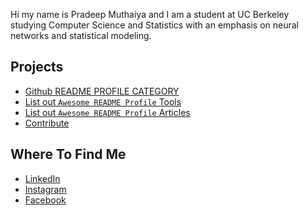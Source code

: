 Hi my name is Pradeep Muthaiya and I am a student at UC Berkeley studying Computer Science and Statistics with an emphasis on neural networks and statistical modeling.

## Projects
  - [Github README PROFILE CATEGORY](#github-readme-profile-category)
  - [List out `Awesome README Profile` Tools](#list-out-awesome-readme-profile-tools)
  - [List out `Awesome README Profile` Articles](#list-out-awesome-readme-profile-articles)
  - [Contribute](#contribute)

## Where To Find Me
  - [LinkedIn](https://www.linkedin.com/in/pradeep-muthaiya/)
  - [Instagram](https://www.instagram.com/pradeep.muthaiya/)
  - [Facebook](https://www.facebook.com/profile.php?id=100009277739108)

<!--
**pradeep-muthaiya/pradeep-muthaiya** is a ✨ _special_ ✨ repository because its `README.md` (this file) appears on your GitHub profile.

Here are some ideas to get you started:

- 🔭 I’m currently working on ...
- 🌱 I’m currently learning ...
- 👯 I’m looking to collaborate on ...
- 🤔 I’m looking for help with ...
- 💬 Ask me about ...
- 📫 How to reach me: ...
- 😄 Pronouns: ...
- ⚡ Fun fact: ...
-->
